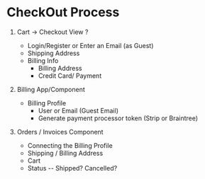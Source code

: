 # CheckOut Process

1. Cart -> Checkout View
	?
	- Login/Register or Enter an Email (as Guest)
	- Shipping Address
	- Billing Info
		- Billing Address
		- Credit Card/ Payment

2. Billing App/Component
	- Billing Profile
		- User or Email (Guest Email)
		- Generate payment processor token (Strip or Braintree)

3. Orders / Invoices Component
	- Connecting the Billing Profile
	- Shipping / Billing Address
	- Cart
	- Status -- Shipped? Cancelled?		 		